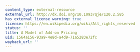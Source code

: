 ```yaml
---
content_type: external-resource
external_url: http://dx.doi.org/10.1093/qje/120.2.585
has_external_license_warning: true
license: https://en.wikipedia.org/wiki/All_rights_reserved
status: ''
title: A Model of Add-on Pricing
uid: 1564a156-93a9-4e8d-a4d9-71a5283e72fc
wayback_url: ''
---
```

